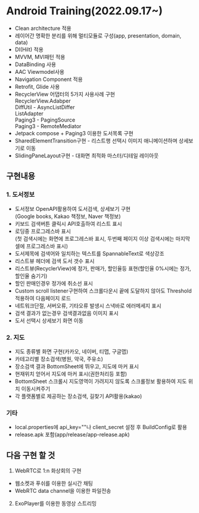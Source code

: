 # Android Training(2022.09.17~)

- Clean architecture 적용
- 레이어간 명확한 분리를 위해 멀티모듈로 구성(app, presentation, domain, data)
- DI(Hilt) 적용
- MVVM, MVI패턴 적용
- DataBinding 사용
- AAC Viewmodel사용
- Navigation Component 적용
- Retrofit, Glide 사용    
- RecyclerView 어댑터의 5가지 사용사례 구현   
RecyclerView.Adabper   
DiffUtil - AsyncListDiffer   
ListAdapter   
Paging3 - PagingSource   
Paging3 - RemoteMediator
- Jetpack compose + Paging3 이용한 도서목록 구현
- SharedElementTransition구현 - 리스트행 선택시 이미지 애니메이션하며 상세보기로 이동
- SlidingPaneLayout구현 - 대화면 최적화 마스터/디테일 레이아웃

## 구현내용
### 1. 도서정보
- 도서정보 OpenAPI활용하여 도서검색, 상세보기 구현   
  (Google books, Kakao 책정보, Naver 책정보)
- 키보드 검색버튼 클릭시 API호출하여 리스트 표시
- 로딩중 프로그레스바 표시   
(첫 검색시에는 화면에 프로그레스바 표시, 두번째 페이지 이상 검색시에는 마지막 셀에 프로그레스바 표시)
- 도서제목에 검색어와 일치하는 텍스트를 SpannableText로 색상강조
- 리스트뷰 헤더에 검색 도서 갯수 표시
- 리스트뷰(RecyclerView)에 정가, 판매가, 할인율등 표현(할인율 0%시에는 정가, 할인율 숨기기)
- 할인 판매인경우 정가에 취소선 표시
- Custom scroll listener구현하여 스크롤다운시 끝에 도달하지 않아도 Threshold 적용하여 다음페이지 로드
- 네트워크단절, 서버오류, 기타오류 발생시 스낵바로 에러메세지 표시
- 검색 결과가 없는경우 검색결과없음 이미지 표시
- 도서 선택시 상세보기 화면 이동   

### 2. 지도
- 지도 종류별 화면 구현(카카오, 네이버, 티맵, 구글맵)
- 카테고리별 장소검색(병원, 약국, 주유소)
- 장소검색 결과 BottomSheet에 뛰우고, 지도에 마커 표시
- 현재위치 얻어서 지도에 마커 표시(권한처리등 포함)
- BottomSheet 스크롤시 지도영역이 가려지지 않도록 스크롤정보 활용하여 지도 위치 이동시켜주기
- 각 플랫폼별로 제공하는 장소검색, 길찾기 API활용(kakao)

### 기타
- local.properties에 api_key=""나 client_secret 설정 후 BuildConfig로 활용
- release.apk 포함(app/release/app-release.apk)

## 다음 구현 할 것
1. WebRTC로 1:n 화상회의 구현
- 웹소켓과 푸쉬를 이용한 실시간 채팅
- WebRTC data channel을 이용한 파일전송
2. ExoPlayer를 이용한 동영상 스트리밍
